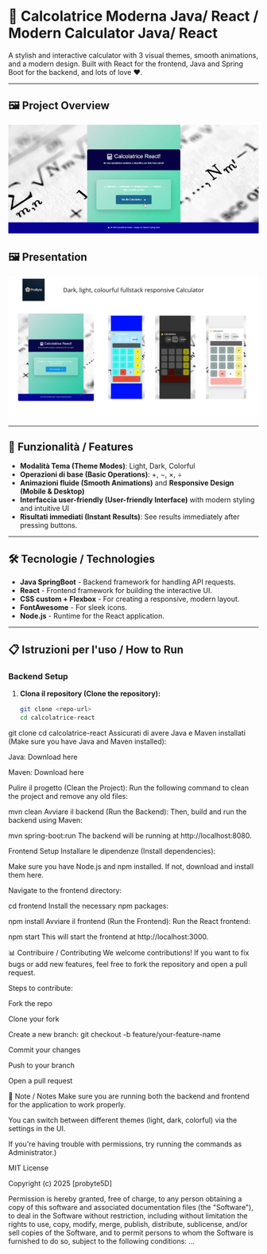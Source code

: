 # 🧮 **Calcolatrice Moderna Java/ React / Modern Calculator Java/ React**

A stylish and interactive calculator with 3 visual themes, smooth animations, and a modern design. Built with React for the frontend, Java and Spring Boot for the backend, and lots of love ❤️.

---

## 🖼️ **Project Overview**

![Project Overview](./images/gifCalcolatrice.gif)

## 🖼️ **Presentation**

![Theme mode](./images/banner.png)

---

## 🚀 **Funzionalità / Features**
- **Modalità Tema (Theme Modes)**: Light, Dark, Colorful
- **Operazioni di base (Basic Operations)**: +, −, ×, ÷
- **Animazioni fluide (Smooth Animations)** and **Responsive Design (Mobile & Desktop)**
- **Interfaccia user-friendly (User-friendly Interface)** with modern styling and intuitive UI
- **Risultati immediati (Instant Results)**: See results immediately after pressing buttons.

---

## 🛠️ **Tecnologie / Technologies**
- **Java SpringBoot** - Backend framework for handling API requests.
- **React** - Frontend framework for building the interactive UI.
- **CSS custom + Flexbox** - For creating a responsive, modern layout.
- **FontAwesome** - For sleek icons.
- **Node.js** - Runtime for the React application.

---

## 📋 **Istruzioni per l'uso / How to Run**

### **Backend Setup**
1. **Clona il repository (Clone the repository):**
   ```bash
   git clone <repo-url>
   cd calcolatrice-react


git clone <repo-url>
cd calcolatrice-react
Assicurati di avere Java e Maven installati (Make sure you have Java and Maven installed):

Java: Download here

Maven: Download here

Pulire il progetto (Clean the Project): Run the following command to clean the project and remove any old files:


mvn clean
Avviare il backend (Run the Backend): Then, build and run the backend using Maven:


mvn spring-boot:run
The backend will be running at http://localhost:8080.

Frontend Setup
Installare le dipendenze (Install dependencies):

Make sure you have Node.js and npm installed. If not, download and install them here.

Navigate to the frontend directory:


cd frontend
Install the necessary npm packages:


npm install
Avviare il frontend (Run the Frontend): Run the React frontend:


npm start
This will start the frontend at http://localhost:3000.

📊 Contribuire / Contributing
We welcome contributions! If you want to fix bugs or add new features, feel free to fork the repository and open a pull request.

Steps to contribute:

Fork the repo

Clone your fork

Create a new branch: git checkout -b feature/your-feature-name

Commit your changes

Push to your branch

Open a pull request

📌 Note / Notes
Make sure you are running both the backend and frontend for the application to work properly.

You can switch between different themes (light, dark, colorful) via the settings in the UI.

If you're having trouble with permissions, try running the commands as Administrator.)


MIT License

Copyright (c) 2025 [probyte5D]

Permission is hereby granted, free of charge, to any person obtaining a copy
of this software and associated documentation files (the "Software"), to deal
in the Software without restriction, including without limitation the rights
to use, copy, modify, merge, publish, distribute, sublicense, and/or sell
copies of the Software, and to permit persons to whom the Software is
furnished to do so, subject to the following conditions:
...
